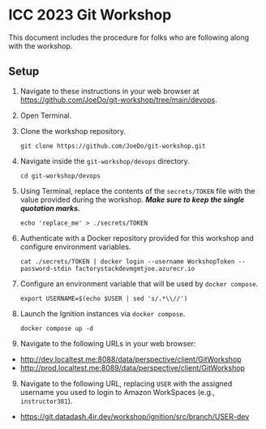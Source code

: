 # ICC 2023 Git Workshop

This document includes the procedure for folks who are following along with the workshop.

## Setup

1.  Navigate to these instructions in your web browser at <https://github.com/JoeDo/git-workshop/tree/main/devops>.
2.  Open Terminal.
3.  Clone the workshop repository.

        git clone https://github.com/JoeDo/git-workshop.git

4.  Navigate inside the `git-workshop/devops` directory.

        cd git-workshop/devops

5.  Using Terminal, replace the contents of the `secrets/TOKEN` file with the value provided during the workshop. **_Make sure to keep the single quotation marks._**

        echo 'replace_me' > ./secrets/TOKEN

6.  Authenticate with a Docker repository provided for this workshop and configure environment variables.

        cat ./secrets/TOKEN | docker login --username WorkshopToken --password-stdin factorystackdevmgmtjoe.azurecr.io

7.  Configure an environment variable that will be used by `docker compose`.

        export USERNAME=$(echo $USER | sed 's/.*\\//')

8.  Launch the Ignition instances via `docker compose`.

        docker compose up -d

9.  Navigate to the following URLs in your web browser:

-   http://dev.localtest.me:8088/data/perspective/client/GitWorkshop
-   http://prod.localtest.me:8089/data/perspective/client/GitWorkshop

9. Navigate to the following URL, replacing `USER` with the assigned username you used to login to Amazon WorkSpaces (e.g., `instructor381`).

-   <https://git.datadash.4ir.dev/workshop/ignition/src/branch/USER-dev>
